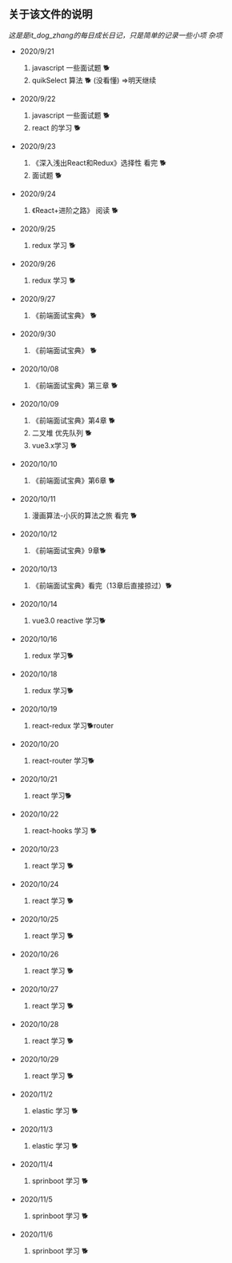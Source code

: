 ## 关于该文件的说明
 *这是是it_dog_zhang的每日成长日记，只是简单的记录一些小项 杂项*


* 2020/9/21
  1. javascript 一些面试题 🐕
  2. quikSelect 算法   🐕  (没看懂) =>明天继续

* 2020/9/22
  1. javascript 一些面试题 🐕
  2. react 的学习 🐕

* 2020/9/23
  1. 《深入浅出React和Redux》选择性 看完 🐕
  2. 面试题 🐕

* 2020/9/24
  1. 《React+进阶之路》 阅读 🐕

* 2020/9/25
  1. redux 学习 🐕

* 2020/9/26
  1. redux 学习 🐕

* 2020/9/27
  1. 《前端面试宝典》 🐕
* 2020/9/30
  1. 《前端面试宝典》 🐕
* 2020/10/08
  1. 《前端面试宝典》第三章 🐕

* 2020/10/09
  1. 《前端面试宝典》第4章 🐕
  2. 二叉堆 优先队列 🐕
  3. vue3.x学习 🐕

* 2020/10/10
  1. 《前端面试宝典》第6章 🐕

* 2020/10/11  
  1. 漫画算法-小灰的算法之旅  看完 🐕

* 2020/10/12  
  1. 《前端面试宝典》9章🐕
* 2020/10/13
  1. 《前端面试宝典》看完（13章后直接掠过）🐕
* 2020/10/14
  1. vue3.0 reactive 学习🐕

* 2020/10/16
  1. redux  学习🐕

* 2020/10/18
  1. redux  学习🐕

* 2020/10/19
  1. react-redux  学习🐕router

* 2020/10/20
  1. react-router  学习🐕

* 2020/10/21
  1. react 学习🐕

* 2020/10/22
  1. react-hooks 学习 🐕

* 2020/10/23
  1. react 学习 🐕

* 2020/10/24
  1. react 学习 🐕

* 2020/10/25
  1. react 学习 🐕

* 2020/10/26
  1. react 学习 🐕

* 2020/10/27
  1. react 学习 🐕

* 2020/10/28
  1. react 学习 🐕


* 2020/10/29
  1. react 学习 🐕

* 2020/11/2
  1. elastic 学习 🐕

* 2020/11/3
  1. elastic 学习 🐕

* 2020/11/4
  1. sprinboot 学习 🐕

* 2020/11/5
  1. sprinboot 学习 🐕
   
* 2020/11/6
  1. sprinboot 学习 🐕